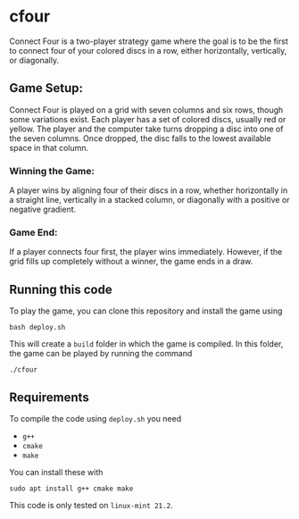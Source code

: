 # cfour
Connect Four is a two-player strategy game where the goal is to be the first to connect four of your colored discs in a row, either horizontally, vertically, or diagonally.

## Game Setup:
Connect Four is played on a grid with seven columns and six rows, though some variations exist. Each player has a set of colored discs, usually red or yellow. The player and the computer take turns dropping a disc into one of the seven columns. Once dropped, the disc falls to the lowest available space in that column.

### Winning the Game:
A player wins by aligning four of their discs in a row, whether horizontally in a straight line, vertically in a stacked column, or diagonally with a positive or negative gradient.

### Game End:
If a player connects four first, the player wins immediately. However, if the grid fills up completely without a winner, the game ends in a draw.

## Running this code
To play the game, you can clone this repository and install the game using
```
bash deploy.sh
```

This will create a `build` folder in which the game is compiled. In this folder, the game can be played by running the command
```
./cfour
```

## Requirements
To compile the code using `deploy.sh` you need
- `g++`
- `cmake`
- `make`

You can install these with
```
sudo apt install g++ cmake make
```

This code is only tested on `linux-mint 21.2`.
